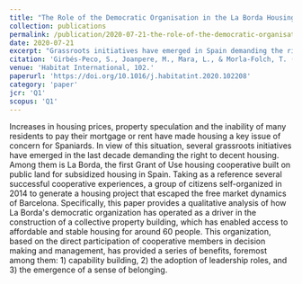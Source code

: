 ```yaml
---
title: "The Role of the Democratic Organisation in the La Borda Housing Cooperative in Spain"
collection: publications
permalink: /publication/2020-07-21-the-role-of-the-democratic-organisation
date: 2020-07-21
excerpt: "Grassroots initiatives have emerged in Spain demanding the right to decent housing. La Borda offers an alternative to free market dynamics. Its democratic organization has promoted the project's success. Residents' involvement increased their capacities, leadership and bonds."
citation: 'Girbés-Peco, S., Joanpere, M., Mara, L., & Morla-Folch, T. (2020). The Role of the Democratic Organisation in the La Borda Housing Cooperative in Spain.'
venue: 'Habitat International, 102.'
paperurl: 'https://doi.org/10.1016/j.habitatint.2020.102208'
category: 'paper'
jcr: 'Q1'
scopus: 'Q1'
---
```


Increases in housing prices, property speculation and the inability of many residents to pay their mortgage or rent have made housing a key issue of concern for Spaniards. In view of this situation, several grassroots initiatives have emerged in the last decade demanding the right to decent housing. Among them is La Borda, the first Grant of Use housing cooperative built on public land for subsidized housing in Spain. Taking as a reference several successful cooperative experiences, a group of citizens self-organized in 2014 to generate a housing project that escaped the free market dynamics of Barcelona. Specifically, this paper provides a qualitative analysis of how La Borda's democratic organization has operated as a driver in the construction of a collective property building, which has enabled access to affordable and stable housing for around 60 people. This organization, based on the direct participation of cooperative members in decision making and management, has provided a series of benefits, foremost among them: 1) capability building, 2) the adoption of leadership roles, and 3) the emergence of a sense of belonging.
